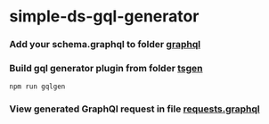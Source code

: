 # simple-ds-gql-generator

### Add your schema.graphql to folder [graphql](graphql)

### Build gql generator plugin from folder [tsgen](tsgen)
```
npm run gqlgen
```

### View generated GraphQl request in file [requests.graphql](graphql%2F__generate%2Frequests.graphql)

